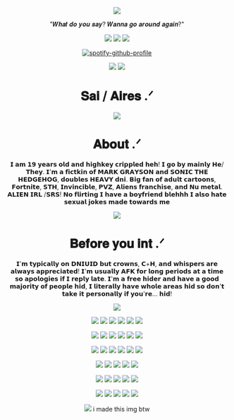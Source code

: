 <div align="center">

![](https://komarev.com/ghpvc/?username=Nintenduu&color=ac1c15&abbreviated=true&style=for-the-badge)


"𝑾𝒉𝒂𝒕 𝒅𝒐 𝒚𝒐𝒖 𝒔𝒂𝒚? 𝑾𝒂𝒏𝒏𝒂 𝒈𝒐 𝒂𝒓𝒐𝒖𝒏𝒅 𝒂𝒈𝒂𝒊𝒏?"


<img src="https://64.media.tumblr.com/f5b6c91251ceca3aaff424275ecf70e3/98cbc5b0decebdf1-55/s100x200/962c768bff39e459f6e5a32e72a137413fdb1ab7.gifv">  <img src="https://64.media.tumblr.com/1594df6b89b00f690b1d4305314af5ae/4549815c4d76e6d3-63/s100x200/abf2fcb267bcf059ceef9da772802acb6da7d0c2.gifv">  <img src="https://64.media.tumblr.com/793fce3e93d4202de8d52c5c31205295/786382531e2cf337-e8/s100x200/c149d58f1fd7f8e5c5310d63ee9fc3717c111106.gifv"> 

[![spotify-github-profile](https://spotify-github-profile.kittinanx.com/api/view?uid=ckindler05&cover_image=true&theme=novatorem&show_offline=true&background_color=121212&interchange=true&bar_color=53b14f&bar_color_cover=true)](https://github.com/kittinan/spotify-github-profile)

<img src="https://64.media.tumblr.com/7253a11bfa8910984f17b1a8d694ca6f/3e919be74c0d52b7-4f/s250x400/2163c4d1bb0fd204797f789ff3590b4539a6198e.webp"> <img src="https://64.media.tumblr.com/dec03436f64c2d1d609174c8ba6ac2f7/3e919be74c0d52b7-c8/s250x400/4b60c016f3df77d2a7056939ba1cbb4709a0dbb9.webp">

# 𝐒𝐚𝐢 / 𝐀𝐢𝐫𝐞𝐬 .ᐟ

<p align="center">
<img src="https://files.catbox.moe/9v7pcf.png"> 

  <p align="center">
    
# 𝐀𝐛𝐨𝐮𝐭 .ᐟ

𝗜 𝗮𝗺 𝟭𝟵 𝘆𝗲𝗮𝗿𝘀 𝗼𝗹𝗱 𝗮𝗻𝗱 𝗵𝗶𝗴𝗵𝗸𝗲𝘆 𝗰𝗿𝗶𝗽𝗽𝗹𝗲𝗱 𝗵𝗲𝗵! 𝗜 𝗴𝗼 𝗯𝘆 𝗺𝗮𝗶𝗻𝗹𝘆 𝗛𝗲/𝗧𝗵𝗲𝘆. 𝗜'𝗺 𝗮 𝗳𝗶𝗰𝘁𝗸𝗶𝗻 𝗼𝗳 𝗠𝗔𝗥𝗞 𝗚𝗥𝗔𝗬𝗦𝗢𝗡 𝗮𝗻𝗱 𝗦𝗢𝗡𝗜𝗖 𝗧𝗛𝗘 𝗛𝗘𝗗𝗚𝗘𝗛𝗢𝗚, 𝗱𝗼𝘂𝗯𝗹𝗲𝘀 𝗛𝗘𝗔𝗩𝗬 𝗱𝗻𝗶. 𝗕𝗶𝗴 𝗳𝗮𝗻 𝗼𝗳 𝗮𝗱𝘂𝗹𝘁 𝗰𝗮𝗿𝘁𝗼𝗼𝗻𝘀, 𝗙𝗼𝗿𝘁𝗻𝗶𝘁𝗲, 𝗦𝗧𝗛, 𝗜𝗻𝘃𝗶𝗻𝗰𝗶𝗯𝗹𝗲, 𝗣𝗩𝗭, 𝗔𝗹𝗶𝗲𝗻𝘀 𝗳𝗿𝗮𝗻𝗰𝗵𝗶𝘀𝗲, 𝗮𝗻𝗱 𝗡𝘂 𝗺𝗲𝘁𝗮𝗹. 𝗔𝗟𝗜𝗘𝗡 𝗜𝗥𝗟 /𝗦𝗥𝗦! 𝗡𝗼 𝗳𝗹𝗶𝗿𝘁𝗶𝗻𝗴 𝗜 𝗵𝗮𝘃𝗲 𝗮 𝗯𝗼𝘆𝗳𝗿𝗶𝗲𝗻𝗱 𝗯𝗹𝗲𝗵𝗵𝗵 𝗜 𝗮𝗹𝘀𝗼 𝗵𝗮𝘁𝗲 𝘀𝗲𝘅𝘂𝗮𝗹 𝗷𝗼𝗸𝗲𝘀 𝗺𝗮𝗱𝗲 𝘁𝗼𝘄𝗮𝗿𝗱𝘀 𝗺𝗲

<p align="center">
 <img src="https://files.catbox.moe/hx4001.png">

# 𝐁𝐞𝐟𝐨𝐫𝐞 𝐲𝐨𝐮 𝐢𝐧𝐭 .ᐟ

𝗜'𝗺 𝘁𝘆𝗽𝗶𝗰𝗮𝗹𝗹𝘆 𝗼𝗻 𝗗𝗡𝗜𝗨𝗜𝗗 𝗯𝘂𝘁 𝗰𝗿𝗼𝘄𝗻𝘀, 𝗖+𝗛, 𝗮𝗻𝗱 𝘄𝗵𝗶𝘀𝗽𝗲𝗿𝘀 𝗮𝗿𝗲 𝗮𝗹𝘄𝗮𝘆𝘀 𝗮𝗽𝗽𝗿𝗲𝗰𝗶𝗮𝘁𝗲𝗱! 𝗜'𝗺 𝘂𝘀𝘂𝗮𝗹𝗹𝘆 𝗔𝗙𝗞 𝗳𝗼𝗿 𝗹𝗼𝗻𝗴 𝗽𝗲𝗿𝗶𝗼𝗱𝘀 𝗮𝘁 𝗮 𝘁𝗶𝗺𝗲 𝘀𝗼 𝗮𝗽𝗼𝗹𝗼𝗴𝗶𝗲𝘀 𝗶𝗳 𝗜 𝗿𝗲𝗽𝗹𝘆 𝗹𝗮𝘁𝗲. 𝗜'𝗺 𝗮 𝗳𝗿𝗲𝗲 𝗵𝗶𝗱𝗲𝗿 𝗮𝗻𝗱 𝗵𝗮𝘃𝗲 𝗮 𝗴𝗼𝗼𝗱 𝗺𝗮𝗷𝗼𝗿𝗶𝘁𝘆 𝗼𝗳 𝗽𝗲𝗼𝗽𝗹𝗲 𝗵𝗶𝗱, 𝗜 𝗹𝗶𝘁𝗲𝗿𝗮𝗹𝗹𝘆 𝗵𝗮𝘃𝗲 𝘄𝗵𝗼𝗹𝗲 𝗮𝗿𝗲𝗮𝘀 𝗵𝗶𝗱 𝘀𝗼 𝗱𝗼𝗻'𝘁 𝘁𝗮𝗸𝗲 𝗶𝘁 𝗽𝗲𝗿𝘀𝗼𝗻𝗮𝗹𝗹𝘆 𝗶𝗳 𝘆𝗼𝘂'𝗿𝗲... 𝗵𝗶𝗱!

 <img src="https://files.catbox.moe/ezu7hq.png"> 

<img src="https://64.media.tumblr.com/69efe6070f4e1f5ac82aeb2e787e3f8a/f2cc2a65c0bafe8b-8b/s100x200/9b356ad70d99802bf6fb4387c8a8dcc9847311c0.pnj"> <img src="https://64.media.tumblr.com/0fb2d88ce1c46a92faa714a2dcc08bc2/0dbb877b56918480-cf/s100x200/538ddae26d3657c6273cc88e5f47de4914d10fc6.gifv"> <img src="https://64.media.tumblr.com/9b5e8c88352be49c24d336554b5d2f04/6ee1344952d88480-5d/s100x200/2a86fd9d660ff3ac099616eafa1558b04b4bab02.gifv"> <img src="https://64.media.tumblr.com/74bcaa83644f26d25eba30eee55da917/466cc56e6bf1232e-3b/s100x200/7d5e1c26fce582a51ee315fc97ca7404c207a79e.gifv"> <img src="https://64.media.tumblr.com/09cde1d50e8555960b583a45a673e453/0ff2c29561239f07-ec/s100x200/6f02258bb142be93295656d6e6ee2fc49a5eeb89.pnj"> <img src="https://64.media.tumblr.com/4ec72b354de7326858e8d8f3b38550ef/7fd652550e885837-6b/s100x200/d0536be10e756e2df904e5ea79210b5bfed8f933.pnj">

<img src="https://64.media.tumblr.com/13e0a0641e69b65bbb57a7ee9614ec61/65b1f656acbea9b4-5d/s100x200/6e9b946bd03f8003d4537e04ddd7d1dfdcdecbeb.gifv"> <img src="https://64.media.tumblr.com/ebc4bcdac83df35e534326610eb531db/74f9c1a7524fc393-9b/s100x200/d0ad8670f2999a33bd367ed89a81fec9430b7f94.pnj"> <img src="https://64.media.tumblr.com/264b3faaea2ed3a94ebaf5b3977aa1f4/8c8884896441bfe0-43/s100x200/4d811bbc122e9cd34ad8782770f79836d89ae1a0.pnj"> <img src="https://64.media.tumblr.com/e646ede56dde4e0fd4701442d894487b/c4321a96434ec589-22/s100x200/652b160571dbbb65e4997b3cd55d7ac584b5a4d6.gifv"> <img src="https://64.media.tumblr.com/612fb10eb946a9b7029d40805b0e6713/98cbc5b0decebdf1-1e/s100x200/49b10d249986c2013753bd00223841fefcf602b7.pnj"> <img src="https://64.media.tumblr.com/c0ad37c3221ae13649342e5089e9d191/562bc653002dd72e-f9/s250x400/2c913830a9eb3c6b44c2a1fc941c26a6e9bb2bf4.gifv">

<img src="https://64.media.tumblr.com/233a5f9e07c8b013a468829142320895/dfc3b96dc8f325ac-70/s100x200/c08d74c8cf6173991744d538f2cf86805c71e36a.gifv"> <img src="https://64.media.tumblr.com/cc8d5deb02f5ef3643e6c0faa44ad480/79d8b316934d24c3-e3/s100x200/deefe774fd57193ca4250ac7307205635e913d40.pnj"> <img src="https://64.media.tumblr.com/3dde7f897933a5df6b0ec62873d836f1/5a137ddc52584ba1-0d/s100x200/8466624425130410d38b87377af73a2617500b0f.gifv"> <img src="https://64.media.tumblr.com/55f565f40b230bf26826a12dbb5432ec/83233fc5c0573244-45/s100x200/4cbf9ae90a2fbaaee080f2d5be3ec900ded7fad7.gifv"> <img src="https://64.media.tumblr.com/4edba2d9d105f7afae27739cf85a54fc/8574ac30b86e31bd-8d/s250x400/f6f7a3634142430eb2a7c118a71999fad642a971.gifv"> <img src="https://64.media.tumblr.com/34f57f1ab1af1f2de9bcc80291919175/8574ac30b86e31bd-f1/s100x200/5223fcb467ebe6cbad87c79f8bc6c407ea0b22d4.pnj">

<img src="https://64.media.tumblr.com/f3757a18fd308c0fb2077da8c1cf940b/eb3ddc08b6af4923-8d/s250x400/bc11bf5c9ccbba3e95d859336aa38de3cc84c962.gifv"> <img src="https://64.media.tumblr.com/b147a05014a4c67d8db1a65fac2b3d5b/1fb39223b20e4f22-28/s250x400/5b7884ccfba4dc53e8b620b3397a9678c5c555ea.gifv"> <img src="https://64.media.tumblr.com/f563f87fd04fcf0bf9d9f7b386158e3c/e2c15a3766805f99-20/s250x400/08fd5e0123f563e89be908216dc0e326f6fac5a8.gifv">  <img src="https://64.media.tumblr.com/c3c48d288332b13f7f62ec4bf69f2344/72e2590fb9e2f26c-0b/s250x400/ee2aff40f2cddbe3f58a37b8001b05de29a7f01a.gifv"> <img src="https://64.media.tumblr.com/a6930e5e0388619b6b0b8539ccadd1c3/ca09ef9e249d9057-76/s250x400/4a1bf0311c10ccb2a8f6fd393bfdddd00eb2f067.gifv">

<img src="https://64.media.tumblr.com/51873f606899f3b89b4378ca2e6d53a9/415a1175c7f3ef38-6e/s250x400/716300e6af3ae11c567c278c3cd1533b216bc3e0.gifv"> <img src="https://64.media.tumblr.com/cc1316dc70db33c78466a86aee5cecd5/3cbd3e1699221007-c3/s250x400/2688f1e4957fa94c32d9b452c11270381a973925.gifv"> <img src="https://64.media.tumblr.com/424d522e9ecbca97bdff634815b234a2/097b8aab6dd20129-cb/s250x400/9fb7307c1b75a6655995de52c3a3031735897cdf.gifv"> <img src="https://64.media.tumblr.com/a06e5bde0a0705dfe4dce42dadb65244/3aebf904216005fd-fd/s250x400/5aa633d1434ea797af426dada3ae7f2198e589c4.gifv"> <img src="https://64.media.tumblr.com/1f689cd6405347170d6783d4e61dc78f/d916ba42e9e7eac2-fa/s250x400/5a7b8a4cb9f3958d0abec19856c4a5c9e70f8213.gifv">

<img src="https://64.media.tumblr.com/ff321844051953fabbb612f3d1d5ac94/b035b516dc88dd13-8a/s250x400/f9abd4953811179ca1d214f75d1d4cbce5156095.gifv"> <img src="https://64.media.tumblr.com/910aa333f3854cad291c88dda175208b/b32c64cc93000922-d5/s250x400/d908805a7997274774b7cfcf8c8b137b56779665.gifv"> <img src="https://64.media.tumblr.com/e9a5266fb438bba0a1e7b64ee86a0e32/e24aea302e062a10-5b/s250x400/04dfab7ec354802ce4369191ef8a0676db506390.webp"> <img src="https://64.media.tumblr.com/e0381520571728b4899d2dbb6fe824ea/6db96f7ecd419257-c9/s250x400/1859c6ce568a015efefda3a29da632c434fb2421.gifv"> <img src="https://64.media.tumblr.com/3865bb2701ec3d37ac4defd5ea159229/dc11c7668e47e45f-c4/s250x400/ebde59e5062c79724d416e54376d5a40bce0430d.gifv">

<img src="https://files.catbox.moe/iiv4e2.jpg">
i made this img btw

</div>
